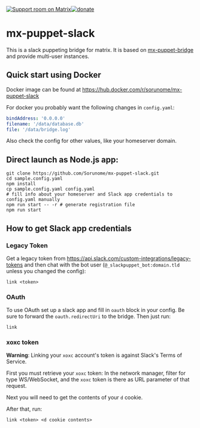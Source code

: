 [![Support room on Matrix](https://img.shields.io/matrix/mx-puppet-bridge:sorunome.de.svg?label=%23mx-puppet-bridge:sorunome.de%3Asorunome.de&logo=matrix&server_fqdn=sorunome.de)](https://matrix.to/#/#mx-puppet-bridge:sorunome.de)[![donate](https://liberapay.com/assets/widgets/donate.svg)](https://liberapay.com/Sorunome/donate)

# mx-puppet-slack
This is a slack puppeting bridge for matrix. It is based on [mx-puppet-bridge](https://github.com/Sorunome/mx-puppet-bridge) and provide multi-user instances.

## Quick start using Docker

Docker image can be found at https://hub.docker.com/r/sorunome/mx-puppet-slack

For docker you probably want the following changes in `config.yaml`:

```yaml
bindAddress: '0.0.0.0'
filename: '/data/database.db'
file: '/data/bridge.log'
```

Also check the config for other values, like your homeserver domain.

## Direct launch as Node.js app:

```
git clone https://github.com/Sorunome/mx-puppet-slack.git
cd sample.config.yaml
npm install
cp sample.config.yaml config.yaml
# fill info about your homeserver and Slack app credentials to config.yaml manually
npm run start -- -r # generate registration file
npm run start
```

## How to get Slack app credentials

### Legacy Token
Get a legacy token from https://api.slack.com/custom-integrations/legacy-tokens and then chat with the bot user (`@_slackpuppet_bot:domain.tld` unless you changed the config):
```
link <token>
```

### OAuth
To use OAuth set up a slack app and fill in `oauth` block in your config. Be sure to forward the `oauth.redirectUri` to the bridge. Then just run:
```
link
```

### xoxc token
**Warning**: Linking your `xoxc` account's token is against Slack's Terms of Service.

First you must retrieve your `xoxc` token: In the network manager, filter for type WS/WebSocket, and the `xoxc` token is there as URL parameter of that request.

Next you will need to get the contents of your `d` cookie.

After that, run:
```
link <token> <d cookie contents>
```
